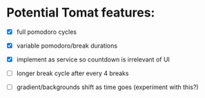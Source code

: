 # Potential Tomat features:

 - [X] full pomodoro cycles
 - [X] variable pomodoro/break durations
 - [X] implement as service so countdown is irrelevant of UI
 - [ ] longer break cycle after every 4 breaks
 - [ ] gradient/backgrounds shift as time goes (experiment with this?)

